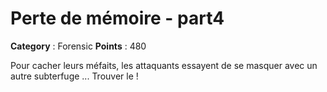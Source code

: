 # Perte de mémoire - part4

**Category** : Forensic
**Points** : 480

Pour cacher leurs méfaits, les attaquants essayent de se masquer avec un autre subterfuge ... Trouver le !



